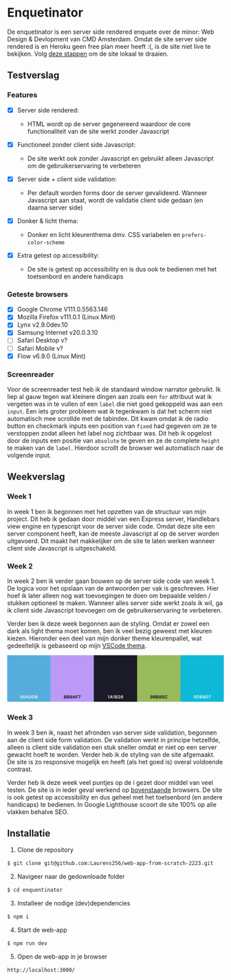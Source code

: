 # Enquetinator
De enquetinator is een server side rendered enquete over de minor: Web Design & Devlopment van CMD Amsterdam. Omdat de site server side rendered is en Heroku geen free plan meer heeft :(, is de site niet live te bekijken. Volg [deze stappen](#Installatie) om de site lokaal te draaien.

## Testverslag

### Features
* [x] Server side rendered: 
	* HTML wordt op de server gegenereerd waardoor de core functionaliteit van de site werkt zonder Javascript

* [x] Functioneel zonder client side Javascript: 
	* De site werkt ook zonder Javascript en gebruikt alleen Javascript om de gebruikerservaring te verbeteren

* [x] Server side + client side validation: 
	* Per default worden forms door de server gevalideerd. Wanneer Javascript aan staat, wordt de validatie client side gedaan (en daarna server side)

* [x] Donker & licht thema: 
	* Donker en licht kleurenthema dmv. CSS variabelen en `prefers-color-scheme`

* [x] Extra getest op accessibility: 
	* De site is getest op accessibility en is dus ook te bedienen met het toetsenbord en andere handicaps

### Geteste browsers
* [x] Google Chrome V111.0.5563.146
* [x] Mozilla Firefox v111.0.1 (Linux Mint)
* [x] Lynx v2.9.0dev.10
* [x] Samsung Internet v20.0.3.10
* [ ] Safari Desktop v?
* [ ] Safari Mobile v?
* [x] Flow v6.9.0 (Linux Mint)

### Screenreader
Voor de screenreader test heb ik de standaard window narrator gebruikt. Ik liep al gauw tegen wat kleinere dingen aan zoals een `for` attribuut wat ik vergeten was in te vullen of een `label` die niet goed gekoppeld was aan een `input`. Een iets groter probleem wat ik tegenkwam is dat het scherm niet automatisch mee scrollde met de tabindex. Dit kwam omdat ik de radio button en checkmark inputs een position van `fixed` had gegeven om ze te verstoppen zodat alleen het label nog zichtbaar was. Dit heb ik opgelost door de inputs een positie van `absolute` te geven en ze de complete `height` te maken van de `label`. Hierdoor scrollt de browser wel automatisch naar de volgende input.

## Weekverslag

### Week 1

In week 1 ben ik begonnen met het opzetten van de structuur van mijn project. Dit heb ik gedaan door middel van een Express server, Handlebars view engine en typescript voor de server side code. Omdat deze site een server component heeft, kan de meeste Javascript al op de server worden uitgevoerd. Dit maakt het makkelijker om de site te laten werken wanneer client side Javascript is uitgeschakeld.

### Week 2

In week 2 ben ik verder gaan bouwen op de server side code van week 1. De logica voor het opslaan van de antwoorden per vak is geschreven. Hier hoef ik later alleen nog wat toevoegingen te doen om bepaalde velden / stukken optioneel te maken. Wanneer alles server side werkt zoals ik wil, ga ik client side Javascript toevoegen om de gebruikerservaring te verbeteren.

Verder ben ik deze week begonnen aan de styling. Omdat er zowel een dark als light thema moet komen, ben ik veel bezig geweest met kleuren kiezen. Hieronder een deel van mijn donker theme kleurenpallet, wat gedeeltelijk is gebaseerd op mijn [VSCode thema](https://marketplace.visualstudio.com/items?itemName=enkia.tokyo-night).

<p align="center">
	<img src="./public/readme-img/palette.png" alt="kleurenpalette">
</p>

### Week 3

In week 3 ben ik, naast het afronden van server side validation, begonnen aan de client side form validation. De validation werkt in principe hetzelfde, alleen is client side validation een stuk sneller omdat er niet op een server gewacht hoeft te worden. Verder heb ik de styling van de site afgemaakt. De site is zo responsive mogelijk en heeft (als het goed is) overal voldoende contrast.

Verder heb ik deze week veel puntjes op de i gezet door middel van veel testen. De site is in ieder geval werkend op [bovenstaande](#geteste-browsers) browsers. De site is ook getest op accessibility en dus geheel met het toetsenbord (en andere handicaps) te bedienen. In Google Lighthouse scoort de site 100% op alle vlakken behalve SEO.

## Installatie
1. Clone de repository
```bash
$ git clone git@github.com:Laurens256/web-app-from-scratch-2223.git
```

2. Navigeer naar de gedownloade folder
```bash
$ cd enquentinator
```

3. Installeer de nodige (dev)dependencies
```bash
$ npm i
```

4. Start de web-app
```bash
$ npm run dev
```

5. Open de web-app in je browser
```
http://localhost:3000/
```
